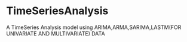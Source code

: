 # TimeSeriesAnalysis
A TimeSeries Analysis model using ARIMA,ARMA,SARIMA,LASTM(FOR UNIVARIATE AND MULTIVARIATE) DATA
